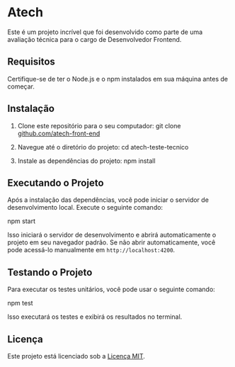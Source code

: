 # Atech

Este é um projeto incrível que foi desenvolvido como parte de uma avaliação técnica para o cargo de Desenvolvedor Frontend.

## Requisitos

Certifique-se de ter o Node.js e o npm instalados em sua máquina antes de começar.

## Instalação

1. Clone este repositório para o seu computador: git clone [github.com/atech-front-end](https://github.com/Antonio-Jefferson/Atech-front-end)

1. Navegue até o diretório do projeto: cd atech-teste-tecnico

1. Instale as dependências do projeto: npm install

## Executando o Projeto

Após a instalação das dependências, você pode iniciar o servidor de desenvolvimento local. Execute o seguinte comando:

npm start

Isso iniciará o servidor de desenvolvimento e abrirá automaticamente o projeto em seu navegador padrão. Se não abrir automaticamente, você pode acessá-lo manualmente em `http://localhost:4200`.

## Testando o Projeto

Para executar os testes unitários, você pode usar o seguinte comando:

npm test

Isso executará os testes e exibirá os resultados no terminal.

## Licença

Este projeto está licenciado sob a [Licença MIT](LICENSE).
